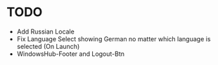 # TODO
- Add Russian Locale
- Fix Language Select showing German no matter which language is selected (On Launch)
- WindowsHub-Footer and Logout-Btn

